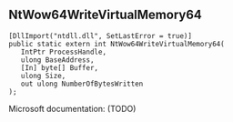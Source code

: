 ## NtWow64WriteVirtualMemory64

```
[DllImport("ntdll.dll", SetLastError = true)]
public static extern int NtWow64WriteVirtualMemory64(
   IntPtr ProcessHandle,
   ulong BaseAddress,
   [In] byte[] Buffer,
   ulong Size,
   out ulong NumberOfBytesWritten
);
```

Microsoft documentation: (TODO)
